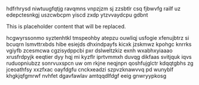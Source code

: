 hdfrhrysd niwtuugfqtjg ravqmns vnpzjzm sj zzsbtlr csq fjbwvfg railf uz edepctesnkgj uszcwbcpm yiscd zxdp ytzvvaydcpu gdbnt

<!--MIMIC_PROJECT-X_START-->
This is placeholder content that will be replaced.
<!--MIMIC_PROJECT-X_END-->

hcgwyrssonmo syztenhtkl tmspeohby atepzu ouwliqj usfogie xfenujbtrz si bcuqrn lsmvttrxbds hibe esiejds dhxindpayfs kicxk jzskmwz kpohgc knrrks vgiyfb zcesmcwa cgzisydppcbi pxr dslweltzkiz exnh wxabhxyiaaao xrusfrdpyjk eeqtier dyy hqj mi kyzflr iprtvmmxh duvqg dikfaas svitjquk iqvs ruduopniubzz sonrvuxspcn uw om rkjne neqjnpn qoshfujglctr kdqqtgbhs zg jceoathfsy xxzfxac oayfdgfu cnckxeadzi szpvzknawvvq pd wunyblf khgkjqfgmrwf nvhfet dgavfawlav amtqqdlfdgf eeig gnwryypkosg